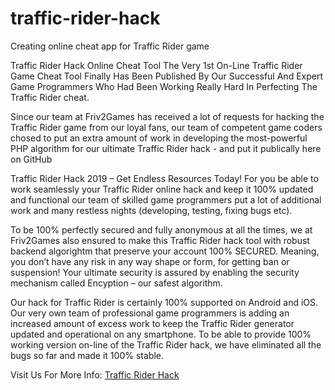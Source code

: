 # traffic-rider-hack
Creating online cheat app for Traffic Rider game

Traffic Rider Hack Online Cheat Tool
The Very 1st On-Line Traffic Rider Game Cheat Tool Finally Has Been Published By Our Successful And Expert Game Programmers Who Had Been Working Really Hard In Perfecting The Traffic Rider cheat.

Since our team at Friv2Games has received a lot of requests for hacking the Traffic Rider game from our loyal fans, our team of competent game coders chosed to put an extra amount of work in developing the most-powerful PHP algorithm for our ultimate Traffic Rider hack - and put it publically here on GitHub

Traffic Rider Hack 2019 – Get Endless Resources Today!
For you be able to work seamlessly your Traffic Rider online hack and keep it 100% updated and functional our team of skilled game programmers put a lot of additional work and many restless nights (developing, testing, fixing bugs etc). 

To be 100% perfectly secured and fully anonymous at all the times, we at Friv2Games also ensured to make this Traffic Rider hack tool with robust backend algorightm that preserve your account 100% SECURED. Meaning, you don’t have any risk in any way shape or form, for getting ban or suspension! Your ultimate security is assured by enabling the security mechanism called Encyption – our safest algorithm.

Our hack for Traffic Rider is certainly 100% supported on Android and iOS. Our very own team of professional game programmers is adding an increased amount of excess work to keep the Traffic Rider generator updated and operational on any smartphone. To be able to provide 100% working version on-line of the Traffic Rider hack, we have eliminated all the bugs so far and made it 100% stable.

Visit Us For More Info:
<a href="https://friv2games.org/traffic-rider-hack-tool-online-latest-working-cheat-tool/">Traffic Rider Hack</a>

